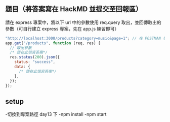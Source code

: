 ## 題目（將答案寫在 HackMD 並提交至回報區）

請在 express 專案中，將以下 url 中的參數使用 req.query 取出，並回傳取出的參數（可自行建立 express 專案，先在 app.js 練習即可）

```javascript
"http://localhost:3000/products?category=music&page=1"; // 在 POSTMAN 發出 GET 請求
app.get("/products", function (req, res) {
  // 取出參數
  /* 請在此填寫答案*/
  res.status(200).json({
    status: "success",
    data: {
      /* 請在此填寫答案*/
    },
  });
});
```

## setup

-切換到專案路徑 day13 下
-npm install
-npm start
